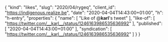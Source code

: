 {
  "kind": "likes",
  "slug": "2020/04/rygeq",
  "client_id": "https://indigenous.realize.be",
  "date": "2020-04-04T14:43:00+01:00",
  "h": "h-entry",
  "properties": {
    "name": [
      "Like of @__karl__'s tweet"
    ],
    "like-of": [
      "https://twitter.com/__karl__/status/1246163986535636992"
    ],
    "published": [
      "2020-04-04T14:43:00+01:00"
    ],
    "syndication": [
      "https://twitter.com/__karl__/status/1246163986535636992"
    ]
  }
}
